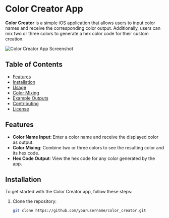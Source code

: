 # Color Creator App

**Color Creator** is a simple iOS application that allows users to input color names and receive the corresponding color output. Additionally, users can mix two or three colors to generate a hex color code for their custom creation.

![Color Creator App Screenshot](link_to_your_screenshot_image)

## Table of Contents
- [Features](#features)
- [Installation](#installation)
- [Usage](#usage)
- [Color Mixing](#color-mixing)
- [Example Outputs](#example-outputs)
- [Contributing](#contributing)
- [License](#license)

## Features
- **Color Name Input**: Enter a color name and receive the displayed color as output.
- **Color Mixing**: Combine two or three colors to see the resulting color and its hex code.
- **Hex Code Output**: View the hex code for any color generated by the app.

## Installation
To get started with the Color Creator app, follow these steps:

1. Clone the repository:
   ```bash
   git clone https://github.com/yourusername/color_creator.git
